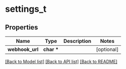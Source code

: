 # settings_t

## Properties
Name | Type | Description | Notes
------------ | ------------- | ------------- | -------------
**webhook_url** | **char \*** |  | [optional] 

[[Back to Model list]](../README.md#documentation-for-models) [[Back to API list]](../README.md#documentation-for-api-endpoints) [[Back to README]](../README.md)


